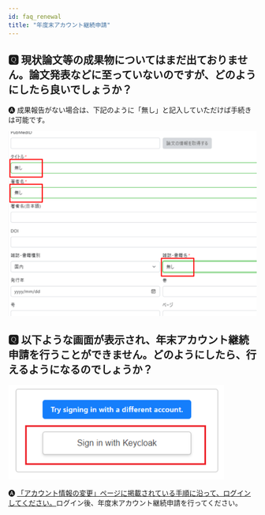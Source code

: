 ```yaml
---
id: faq_renewal
title: "年度末アカウント継続申請"
---
```



## &#x1F180; 現状論文等の成果物についてはまだ出ておりません。論文発表などに至っていないのですが、どのようにしたら良いでしょうか？

&#x1F150; 成果報告がない場合は、下記のように「無し」と記入していただけば手続きは可能です。

![](keizoku_1.png)


## &#x1F180; 以下ような画面が表示され、年末アカウント継続申請を行うことができません。どのようにしたら、行えるようになるのでしょうか？

![](Keycload.png)


&#x1F150; [<u>「アカウント情報の変更」ページに掲載されている手順に沿って、ログインしてください。</u>](/application/change_account_info)ログイン後、年度末アカウント継続申請を行ってください。

